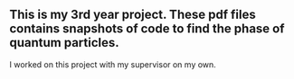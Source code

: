 ## This is my 3rd year project. These pdf files contains snapshots of code to find the phase of quantum particles.

I worked on this project with my supervisor on my own.
